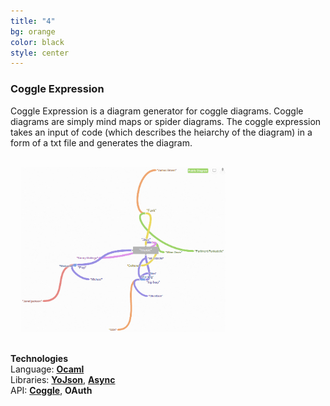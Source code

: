```yaml
---
title: "4"
bg: orange
color: black
style: center
---
```

### **Coggle Expression**
Coggle Expression is a diagram generator for coggle diagrams.
Coggle diagrams are simply mind maps or spider diagrams.
The coggle expression takes an input of code (which describes the heiarchy of the diagram) in a form of a txt file and generates the diagram.   

<div>
<a href="screens/coggle1.png">
<img src="screens/coggle1.png" style="margin:1.2em; width:65%; height:65%" />
</a>
</div>   

         
**Technologies**    
Language: [**Ocaml**](http://www.ocaml.org/)     
Libraries: [**YoJson**](https://github.com/mjambon/yojson), [**Async**](https://github.com/mirage/ocaml-cohttp)   
API: [**Coggle**](http://coggle.it/), **OAuth**     